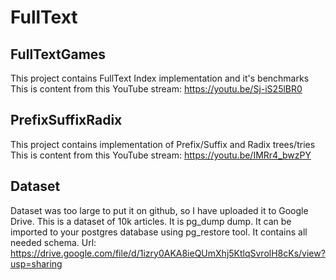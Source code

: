 # FullText
## FullTextGames
This project contains FullText Index implementation and it's benchmarks
This is content from this YouTube stream:
https://youtu.be/Sj-iS25lBR0

## PrefixSuffixRadix
This project contains implementation of Prefix/Suffix and Radix trees/tries
This is content from this YouTube stream:
https://youtu.be/IMRr4_bwzPY

## Dataset
Dataset was too large to put it on github, so I have uploaded it to Google Drive.
This is a dataset of 10k articles.
It is pg_dump dump. It can be imported to your postgres database using pg_restore tool.
It contains all needed schema.
Url: https://drive.google.com/file/d/1izry0AKA8ieQUmXhj5KtlqSvrolH8cKs/view?usp=sharing
